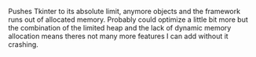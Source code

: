 Pushes Tkinter to its absolute limit, anymore objects and the framework runs out of allocated memory.
Probably could optimize a little bit more but the combination of the limited heap and the lack of dynamic memory allocation means theres not many more features I can add without it crashing.
